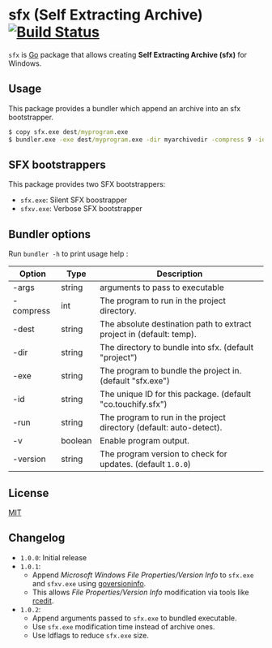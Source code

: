 # sfx (Self Extracting Archive) [![Build Status](https://travis-ci.org/touchifyapp/sfx.png)](https://travis-ci.org/GeertJohan/go.rice)

`sfx` is [Go](http://golang.org/) package that allows creating __Self Extracting Archive (sfx)__ for Windows.

## Usage

This package provides a bundler which append an archive into an sfx bootstrapper.

```cmd
$ copy sfx.exe dest/myprogram.exe
$ bundler.exe -exe dest/myprogram.exe -dir myarchivedir -compress 9 -id myprogramid
```

## SFX bootstrappers

This package provides two SFX bootstrappers:
 * `sfx.exe`: Silent SFX boostrapper
 * `sfxv.exe`: Verbose SFX bootstrapper

## Bundler options

Run `bundler -h` to print usage help :

| Option        | Type      | Description                                                           |
|---------------|-----------|-----------------------------------------------------------------------|
| -args         | string    | arguments to pass to executable                                       |
| -compress     | int       | The program to run in the project directory.                          |
| -dest         | string    | The absolute destination path to extract project in (default: temp).  |
| -dir          | string    | The directory to bundle into sfx. (default "project")                 |
| -exe          | string    | The program to bundle the project in. (default "sfx.exe")             |
| -id           | string    | The unique ID for this package. (default "co.touchify.sfx")           |
| -run          | string    | The program to run in the project directory (default: auto-detect).   |
| -v            | boolean   | Enable program output.                                                |
| -version      | string    | The program version to check for updates. (default `1.0.0`)           |

## License

[MIT](https://github.com/touchifyapp/sfx/blob/master/LICENSE)

## Changelog

 * `1.0.0`: Initial release
 * `1.0.1`:
     * Append _Microsoft Windows File Properties/Version Info_ to `sfx.exe` and `sfxv.exe` using [goversioninfo](https://github.com/josephspurrier/goversioninfo).
     * This allows _File Properties/Version Info_ modification via tools like [rcedit](https://github.com/electron/rcedit).
 * `1.0.2`:
     * Append arguments passed to `sfx.exe` to bundled executable.
     * Use `sfx.exe` modification time instead of archive ones.
     * Use ldflags to reduce `sfx.exe` size.
